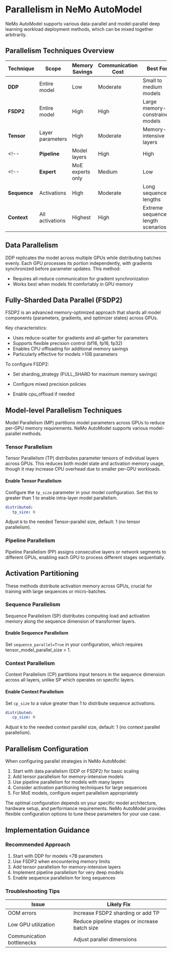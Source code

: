 # Parallelism in NeMo AutoModel

NeMo AutoModel supports various data-parallel and model-parallel deep learning workload deployment methods, which can be mixed together arbitrarily.

## Parallelism Techniques Overview

| Technique           | Scope               | Memory Savings | Communication Cost | Best For                          |
|---------------------|---------------------|----------------|--------------------|-----------------------------------|
| **DDP**            | Entire model        | Low            | Moderate           | Small to medium models            |
| **FSDP2**          | Entire model        | High           | High               | Large memory-constrained models   |
| **Tensor**         | Layer parameters    | High           | Moderate           | Memory-intensive layers           |
<!-- | **Pipeline**       | Model layers        | High           | High               | Models with many layers           | -->
<!-- | **Expert**         | MoE experts only    | Medium         | Low                | Mixture-of-Experts models         | -->
| **Sequence**       | Activations         | High           | Moderate           | Long sequence lengths             |
| **Context**        | All activations     | Highest        | High               | Extreme sequence length scenarios |


## Data Parallelism

DDP replicates the model across multiple GPUs while distributing batches evenly. Each GPU processes its portion independently, with gradients synchronized before parameter updates. This method:

* Requires all-reduce communication for gradient synchronization
* Works best when models fit comfortably in GPU memory

## Fully-Sharded Data Parallel (FSDP2)
FSDP2 is an advanced memory-optimized approach that shards all model components
(parameters, gradients, and optimizer states) across GPUs.

Key characteristics:
* Uses reduce-scatter for gradients and all-gather for parameters
* Supports flexible precision control (bf16, fp16, fp32)
* Enables CPU offloading for additional memory savings
* Particularly effective for models >10B parameters

To configure FSDP2:

* Set sharding_strategy (FULL_SHARD for maximum memory savings)

* Configure mixed precision policies

* Enable cpu_offload if needed



<!-- 
### Distributed Data Parallelism

Distributed Data Parallelism (DDP) keeps model copies consistent by synchronizing parameter gradients across data-parallel GPUs before each parameter update. It sums gradients of all model copies using all-reduce communication collectives.

### Distributed Optimizer

The distributed optimizer is a memory-optimized data-parallel method that shards optimizer states and high-precision master parameters across GPUs instead of replicating them. It uses reduce-scatter for gradients and all-gather for parameters, reducing memory requirements for large-scale training.

#### Enable Data Parallelism

In NeMo AutoModel, DDP is the default parallel deployment method. The total number of GPUs corresponds to the size of the DP group.

### Fully Sharded Data Parallel (FSDP2)

FSDP2 is an advanced data parallelism technique that shards model parameters, gradients, and optimizer states across all GPUs. It offers:

- Memory efficiency by only keeping needed shards on each GPU
- Flexible precision control for parameters and gradients
- Overlapping computation and communication

#### Enable FSDP2

To enable FSDP2 in NeMo AutoModel:

1. Set the strategy to FSDP2 in your training configuration
2. Configure sharding strategy (FULL_SHARD, SHARD_GRAD_OP, etc.)
3. Set mixed precision policies
4. Configure CPU offload if needed

Example configuration options:
- `sharding_strategy`: FULL_SHARD, SHARD_GRAD_OP, or NO_SHARD
- `mixed_precision`: Policy for parameter, buffer, and reduction precision
- `cpu_offload`: Offload parameters and gradients to CPU
- `backward_prefetch`: Control backward prefetching strategy

FSDP2 is particularly effective for very large models where memory constraints are critical. -->

## Model-level Parallelism Techniques

Model Parallelism (MP) partitions model parameters across GPUs to reduce per-GPU memory requirements. NeMo AutoModel supports various model-parallel methods.

### Tensor Parallelism

Tensor Parallelism (TP) distributes parameter tensors of individual layers across GPUs. This reduces both model state and activation memory usage, though it may increase CPU overhead due to smaller per-GPU workloads.

#### Enable Tensor Parallelism

Configure the `tp_size` parameter in your model configuration. Set this to greater than 1 to enable intra-layer model parallelism.
```yaml
distributed:
   tp_size: N
```
Adjust `N` to the needed Tensor-parallel size, default: 1 (no tensor parallelism).

### Pipeline Parallelism

Pipeline Parallelism (PP) assigns consecutive layers or network segments to different GPUs, enabling each GPU to process different stages sequentially.
<!-- 
#### Enable Pipeline Parallelism

Set the `pipeline_model_parallel_size` parameter to a value greater than 1 to distribute layers across GPUs.

#### Interleaved Pipeline Schedule

This schedule divides computation on each GPU into multiple subsets of layers (model chunks) to minimize pipeline bubbles. 

### Expert Parallelism

Expert Parallelism (EP) distributes experts of an MoE model across GPUs, affecting only expert layers while leaving other layers unchanged.

#### Enable Expert Parallelism

Set `expert_model_parallel_size` in your configuration. The number of experts should be divisible by this value.
-->

## Activation Partitioning

These methods distribute activation memory across GPUs, crucial for training with large sequences or micro-batches.

### Sequence Parallelism

Sequence Parallelism (SP) distributes computing load and activation memory along the sequence dimension of transformer layers.

#### Enable Sequence Parallelism

Set `sequence_parallel=True` in your configuration, which requires tensor_model_parallel_size > 1.

### Context Parallelism

Context Parallelism (CP) partitions input tensors in the sequence dimension across all layers, unlike SP which operates on specific layers.

#### Enable Context Parallelism

Set `cp_size` to a value greater than 1 to distribute sequence activations.
```yaml
distributed:
   cp_size: N
```
Adjust `N` to the needed context parallel size, default: 1 (no context parallel parallelism).

## Parallelism Configuration

When configuring parallel strategies in NeMo AutoModel:

1. Start with data parallelism (DDP or FSDP2) for basic scaling
2. Add tensor parallelism for memory-intensive models
3. Use pipeline parallelism for models with many layers
4. Consider activation partitioning techniques for large sequences
5. For MoE models, configure expert parallelism appropriately

The optimal configuration depends on your specific model architecture, hardware setup, and performance requirements. NeMo AutoModel provides flexible configuration options to tune these parameters for your use case.

## Implementation Guidance
### Recommended Approach
1. Start with DDP for models <7B parameters
2. Use FSDP2 when encountering memory limits
3. Add tensor parallelism for memory-intensive layers
4. Implement pipeline parallelism for very deep models
5. Enable sequence parallelism for long sequences

### Troubleshooting Tips
| Issue                     | Likely Fix                                     |
|---------------------------|------------------------------------------------|
| OOM errors                | Increase FSDP2 sharding or add TP              |
| Low GPU utilization       | Reduce pipeline stages or increase batch size  |
| Communication bottlenecks | Adjust parallel dimensions                     |
